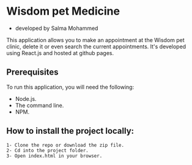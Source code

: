 # Wisdom pet Medicine

- developed by Salma Mohammed

This application allows you to make an appointment at the Wisdom pet clinic, delete it or even search the current appointments. It's developed using React.js and hosted at github pages.

## Prerequisites
To run this application, you will need the following:

- Node.js.
- The command line.
- NPM.

##  How to install the project locally:
	1- Clone the repo or download the zip file.
	2- Cd into the project folder.
	3- Open index.html in your browser.

